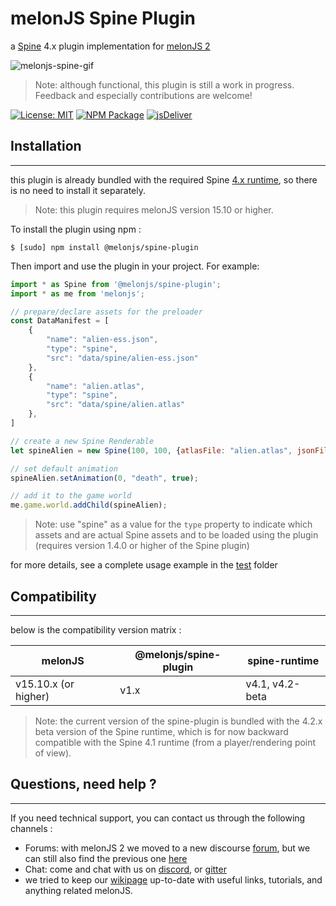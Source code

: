 # melonJS Spine Plugin

a [Spine](http://en.esotericsoftware.com/spine-in-depth) 4.x plugin implementation for [melonJS 2](http://www.melonjs.org)

![melonjs-spine-gif](https://github.com/melonjs/spine-plugin/assets/4033090/dc259c8e-def6-419e-83a9-cda374715686)

>Note: although functional, this plugin is still a work in progress. Feedback and especially contributions are welcome!

[![License: MIT](https://img.shields.io/badge/License-MIT-yellow.svg)](https://github.com/melonjs/es6-boilerplate/blob/master/LICENSE)
[![NPM Package](https://img.shields.io/npm/v/@melonjs/spine-plugin)](https://www.npmjs.com/package/@melonjs/spine-plugin)
[![jsDeliver](https://data.jsdelivr.com/v1/package/npm/@melonjs/spine-plugin/badge?style=rounded)](https://www.jsdelivr.com/package/npm/@melonjs/spine-plugin)


## Installation
-------------------------------------------------------------------------------
this plugin is already bundled with the required Spine [4.x runtime](package.json#dependencies), so there is no need to install it separately.
>Note: this plugin requires melonJS version 15.10 or higher.

To install the plugin using npm :

`$ [sudo] npm install @melonjs/spine-plugin`

Then import and use the plugin in your project. For example:
```JavaScript
import * as Spine from '@melonjs/spine-plugin';
import * as me from 'melonjs';

// prepare/declare assets for the preloader
const DataManifest = [
    {
        "name": "alien-ess.json",
        "type": "spine",
        "src": "data/spine/alien-ess.json"
    },
    {
        "name": "alien.atlas",
        "type": "spine",
        "src": "data/spine/alien.atlas"
    },
]

// create a new Spine Renderable
let spineAlien = new Spine(100, 100, {atlasFile: "alien.atlas", jsonFile: "alien-ess.json"});

// set default animation
spineAlien.setAnimation(0, "death", true);

// add it to the game world
me.game.world.addChild(spineAlien);
```
>Note: use "spine" as a value for the `type` property to indicate which assets and are actual Spine assets and to be loaded using the plugin (requires version 1.4.0 or higher of the Spine plugin)

for more details, see a complete usage example in the [test](test) folder

## Compatibility
-------------------------------------------------------------------------------

below is the compatibility version matrix :

| melonJS | @melonjs/spine-plugin | spine-runtime |
|---|---|---|
| v15.10.x (or higher) | v1.x | v4.1, v4.2-beta |

>Note: the current version of the spine-plugin is bundled with the 4.2.x beta version of the Spine runtime, which is for now backward compatible with the Spine 4.1 runtime (from a player/rendering point of view). 

## Questions, need help ?
-------------------------------------------------------------------------------
If you need technical support, you can contact us through the following channels :
* Forums: with melonJS 2 we moved to a new discourse [forum](https://melonjs.discourse.group), but we can still also find the previous one [here](http://www.html5gamedevs.com/forum/32-melonjs/)
* Chat: come and chat with us on [discord](https://discord.gg/aur7JMk), or [gitter](https://gitter.im/melonjs/public)
* we tried to keep our [wikipage](https://github.com/melonjs/melonJS/wiki) up-to-date with useful links, tutorials, and anything related melonJS.